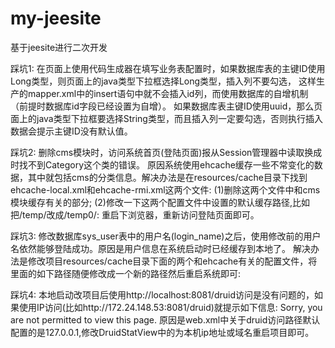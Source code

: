 # my-jeesite

基于jeesite进行二次开发

踩坑1:
    在页面上使用代码生成器在填写业务表配置时，如果数据库表的主键ID使用Long类型，则页面上的java类型下拉框选择Long类型，插入列不要勾选，
    这样生产的mapper.xml中的insert语句中就不会插入id列，而使用数据库的自增机制（前提时数据库id字段已经设置为自增）。
    如果数据库表主键ID使用uuid，那么页面上的java类型下拉框要选择String类型，而且插入列一定要勾选，否则执行插入数据会提示主键ID没有默认值。

踩坑2:
    删除cms模块时，访问系统首页(登陆页面)报从Session管理器中读取换成时找不到Category这个类的错误。
    原因系统使用ehcache缓存一些不常变化的数据，其中就包括cms的分类信息。解决办法是在resources/cache目录下找到ehcache-local.xml和ehcache-rmi.xml这两个文件:
    (1)删除这两个文件中和cms模块缓存有关的部分;
    (2)修改一下这两个配置文件中设置的默认缓存路径,比如把/temp/改成/temp0/:<diskStore path="../temp0/jeesite/ehcache" />
    重启下浏览器，重新访问登陆页面即可。

踩坑3:
    修改数据库sys_user表中的用户名(login_name)之后，使用修改前的用户名依然能够登陆成功。原因是用户信息在系统启动时已经缓存到本地了。
    解决办法是修改项目resources/cache目录下面的两个和ehcache有关的配置文件，将里面的如下路径随便修改成一个新的路径然后重启系统即可:
    <diskStore path="../temp/jeesite/ehcache" />

踩坑4:
    本地启动改项目后使用http://localhost:8081/druid访问是没有问题的，如果使用IP访问(比如http://172.24.148.53:8081/druid)就提示如下信息:
    Sorry, you are not permitted to view this page.
    原因是web.xml中关于druid访问路径默认配置的是127.0.0.1,修改DruidStatView中的<param-value>为本机ip地址或域名重启项目即可。







